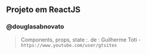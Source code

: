 ## Projeto em ReactJS
### @douglasabnovato

> Components, props, state
:. de : Guilherme Toti - `https://www.youtube.com/user/gtsites`